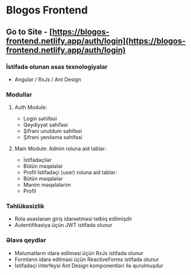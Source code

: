 # Blogos Frontend 
## Go to Site - [https://blogos-frontend.netlify.app/auth/login](https://blogos-frontend.netlify.app/auth/login)

### İstifadə olunan əsas texnologiyalar
- Angular / RxJs / Ant Design

### Modullar

1. Auth Module:
   - Login səhifəsi
   - Qeydiyyat səhifəsi
   - Şifrəni unutdum səhifəsi
   - Şifrəni yeniləmə səhifəsi

2. Main Module:
     Admin roluna aid tablar:
     - İstifadəçilər
     - Bütün məqalələr
     - Profil
     İstifadəçi (user) roluna aid tablar:
     - Bütün məqalələr
     - Mənim məqalələrim
     - Profil

### Təhlükəsizlik
- Rola əsaslanan giriş idarəetməsi tətbiq edilmişdir
- Autentifikasiya üçün JWT istifadə olunur

### Əlavə qeydlər
- Məlumatların idarə edilməsi üçün RxJs istifadə olunur
- Formların idarə edilməsi üçün ReactiveForms istifadə olunur
- İstifadəçi interfeysi Ant Design komponentləri ilə qurulmuşdur

